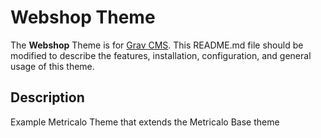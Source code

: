 # Webshop Theme

The **Webshop** Theme is for [Grav CMS](http://github.com/getgrav/grav).  This README.md file should be modified to describe the features, installation, configuration, and general usage of this theme.

## Description

Example Metricalo Theme that extends the Metricalo Base theme
